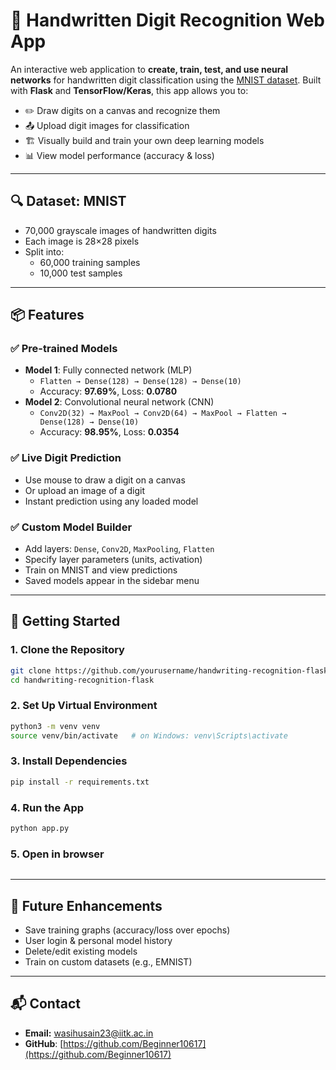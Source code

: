 # 🧠 Handwritten Digit Recognition Web App

An interactive web application to **create, train, test, and use neural networks** for handwritten digit classification using the [MNIST dataset](http://yann.lecun.com/exdb/mnist/). Built with **Flask** and **TensorFlow/Keras**, this app allows you to:

- ✏️ Draw digits on a canvas and recognize them
- 📤 Upload digit images for classification
- 🏗️ Visually build and train your own deep learning models
- 📊 View model performance (accuracy & loss)

---

## 🔍 Dataset: MNIST

- 70,000 grayscale images of handwritten digits
- Each image is 28×28 pixels
- Split into:
  - 60,000 training samples
  - 10,000 test samples

---

## 📦 Features

### ✅ Pre-trained Models
- **Model 1**: Fully connected network (MLP)
  - `Flatten → Dense(128) → Dense(128) → Dense(10)`
  - Accuracy: **97.69%**, Loss: **0.0780**
- **Model 2**: Convolutional neural network (CNN)
  - `Conv2D(32) → MaxPool → Conv2D(64) → MaxPool → Flatten → Dense(128) → Dense(10)`
  - Accuracy: **98.95%**, Loss: **0.0354**

### ✅ Live Digit Prediction
- Use mouse to draw a digit on a canvas
- Or upload an image of a digit
- Instant prediction using any loaded model

### ✅ Custom Model Builder
- Add layers: `Dense`, `Conv2D`, `MaxPooling`, `Flatten`
- Specify layer parameters (units, activation)
- Train on MNIST and view predictions
- Saved models appear in the sidebar menu

---

## 🚀 Getting Started

### 1. Clone the Repository
```bash
git clone https://github.com/yourusername/handwriting-recognition-flask.git
cd handwriting-recognition-flask
```

### 2. Set Up Virtual Environment
```bash
python3 -m venv venv
source venv/bin/activate   # on Windows: venv\Scripts\activate
```

### 3. Install Dependencies
```bash
pip install -r requirements.txt
```

### 4. Run the App
```bash
python app.py
```

### 5. Open in browser
```http://127.0.0.1:5000/
```

---
## 🧠 Future Enhancements

- Save training graphs (accuracy/loss over epochs)
- User login & personal model history
- Delete/edit existing models
- Train on custom datasets (e.g., EMNIST)

---

## 📬 Contact

- **Email:** wasihusain23@iitk.ac.in
- **GitHub**: [https://github.com/Beginner10617](https://github.com/Beginner10617)
